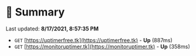 # 📖 Summary
Last updated: **8/17/2021, 8:57:35 PM**

- `GET` [https://uptimerfree.tk](https://uptimerfree.tk) - **Up** (887ms)
- `GET` [https://monitoruptimer.tk](https://monitoruptimer.tk) - **Up** (358ms)
